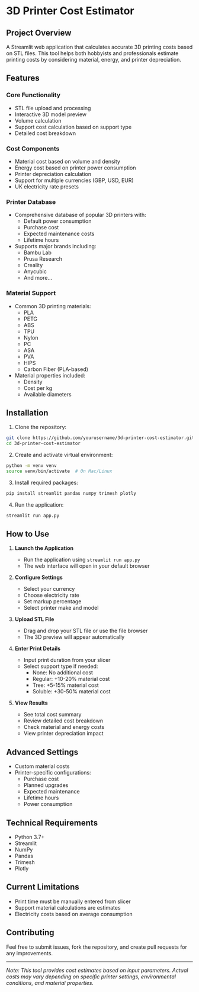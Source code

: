 # 3D Printer Cost Estimator

## Project Overview

A Streamlit web application that calculates accurate 3D printing costs based on STL files. This tool helps both hobbyists and professionals estimate printing costs by considering material, energy, and printer depreciation.

## Features

### Core Functionality

- STL file upload and processing
- Interactive 3D model preview
- Volume calculation
- Support cost calculation based on support type
- Detailed cost breakdown

### Cost Components

- Material cost based on volume and density
- Energy cost based on printer power consumption
- Printer depreciation calculation
- Support for multiple currencies (GBP, USD, EUR)
- UK electricity rate presets

### Printer Database

- Comprehensive database of popular 3D printers with:
  - Default power consumption
  - Purchase cost
  - Expected maintenance costs
  - Lifetime hours
- Supports major brands including:
  - Bambu Lab
  - Prusa Research
  - Creality
  - Anycubic
  - And more...

### Material Support

- Common 3D printing materials:
  - PLA
  - PETG
  - ABS
  - TPU
  - Nylon
  - PC
  - ASA
  - PVA
  - HIPS
  - Carbon Fiber (PLA-based)
- Material properties included:
  - Density
  - Cost per kg
  - Available diameters

## Installation

1. Clone the repository:

```bash
git clone https://github.com/yourusername/3d-printer-cost-estimator.git
cd 3d-printer-cost-estimator
```

2. Create and activate virtual environment:

```bash
python -m venv venv
source venv/bin/activate  # On Mac/Linux
```

3. Install required packages:

```bash
pip install streamlit pandas numpy trimesh plotly
```

4. Run the application:

```bash
streamlit run app.py
```

## How to Use

1. **Launch the Application**

   - Run the application using `streamlit run app.py`
   - The web interface will open in your default browser

2. **Configure Settings**

   - Select your currency
   - Choose electricity rate
   - Set markup percentage
   - Select printer make and model

3. **Upload STL File**

   - Drag and drop your STL file or use the file browser
   - The 3D preview will appear automatically

4. **Enter Print Details**

   - Input print duration from your slicer
   - Select support type if needed:
     - None: No additional cost
     - Regular: +10-20% material cost
     - Tree: +5-15% material cost
     - Soluble: +30-50% material cost

5. **View Results**
   - See total cost summary
   - Review detailed cost breakdown
   - Check material and energy costs
   - View printer depreciation impact

## Advanced Settings

- Custom material costs
- Printer-specific configurations:
  - Purchase cost
  - Planned upgrades
  - Expected maintenance
  - Lifetime hours
  - Power consumption

## Technical Requirements

- Python 3.7+
- Streamlit
- NumPy
- Pandas
- Trimesh
- Plotly

## Current Limitations

- Print time must be manually entered from slicer
- Support material calculations are estimates
- Electricity costs based on average consumption

## Contributing

Feel free to submit issues, fork the repository, and create pull requests for any improvements.

---

_Note: This tool provides cost estimates based on input parameters. Actual costs may vary depending on specific printer settings, environmental conditions, and material properties._
